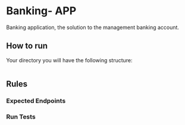 # Banking- APP

Banking application, the solution to the management banking account.

## How to run

Your directory you will have the following structure:

```

```

## Rules

### Expected Endpoints

### Run Tests
